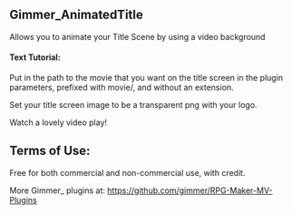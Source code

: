 ## Gimmer_AnimatedTitle

Allows you to animate your Title Scene by using a video background

#### Text Tutorial:

Put in the path to the movie that you want on the title screen in the plugin parameters, 
prefixed with movie/, and without an extension.

Set your title screen image to be a transparent png with your logo.

Watch a lovely video play!


## Terms of Use:

Free for both commercial and non-commercial use, with credit.

More Gimmer_ plugins at: https://github.com/gimmer/RPG-Maker-MV-Plugins